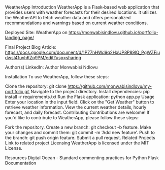 WeatherApp
Introduction
WeatherApp is a Flask-based web application that provides users with weather forecasts for their desired locations. It utilizes the WeatherAPI to fetch weather data and offers personalized recommendations and warnings based on current weather conditions.

Deployed Site: WeatherApp on https://monwabisindlovu.github.io/portfolio-landing_page/

Final Project Blog Article: https://docs.google.com/document/d/1P77hHWd9q2HxUP8P89IQ_PgWZFjudwsI41uvhKZp9PM/edit?usp=sharing

Author(s) LinkedIn: Author Monwabisi Ndlovu


Installation
To use WeatherApp, follow these steps:

Clone the repository: git clone https://github.com/monwabisindlovu/my-portifolio.git
Navigate to the project directory.
Install dependencies: pip install -r requirements.txt
Run the Flask application: python app.py
Usage
Enter your location in the input field.
Click on the "Get Weather" button to retrieve weather information.
View the current weather details, hourly forecast, and daily forecast.
Contributing
Contributions are welcome! If you'd like to contribute to WeatherApp, please follow these steps:

Fork the repository.
Create a new branch: git checkout -b feature.
Make your changes and commit them: git commit -m 'Add new feature'.
Push to the branch: git push origin feature.
Submit a pull request.
Related Projects
Link to related project
Licensing
WeatherApp is licensed under the MIT License.

Resources
Digital Ocean - Standard commenting practices for Python
Flask Documentation
